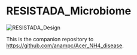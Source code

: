 # RESISTADA_Microbiome
![RESISTADA_Design](https://github.com/user-attachments/assets/6b6c706b-d79f-4bbb-a8ae-1db4cbf34ceb)


This is the companion repository to https://github.com/anampc/Acer_NH4_disease. 
